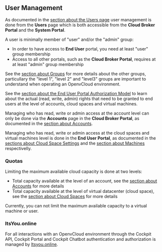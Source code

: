 ## User Management

As documented in the [section about the Users page](../../CloudBrokerPortal/Users/Users.md) user management is done from the **Users** page which is both accessible from the **Cloud Broker Portal** and the **System Portal**.

A user is minimally member of "user" and/or the "admin" group:

- In order to have access to **End User** portal, you need at least "user" group membership
- Access to all other portals, such as the **Cloud Broker Portal**, requires at at least "admin" group membership

See the [section about Groups](../../CloudBrokerPortal/Groups/Groups.md) for more details about the other groups, particullary the "level 1", "level 2" and "level3" groups are important to understand when operating an OpenvCloud environment.

See the [section about the End User Portal Authorization Model](../../EndUserPortal/Authorization/AuthorizationModel.md) to learn about the actual (read, write, admin) rights that need to be granted to end users at the level of accounts, cloud spaces and virtual machines.

Managing who has read, write or admin access at the account level can only be done via the **Accounts** page in the **Cloud Broker Portal**, as documented in the [section about Accounts](../../CloudBrokerPortal/Accounts/Accounts.md).  

Managing who has read, write or admin access at the cloud spaces and virtual machines level is done in the **End User Portal**, as documented in the [sections about Cloud Space Settings](../../EndUserPortal/CloudSpaceSettings/CloudSpaceSettings.md) and the [section about Machines](../../EndUserPortal/Machines/Machines.md) respectivelly.


### Quotas

Limiting the maximum available cloud capacity is done at two levels:

- Total capacity available at the level of an account, see the [section about Accounts](../../CloudBrokerPortal/Accounts/Accounts.md) for more details
- Total capacity available at the level of virtual datacenter (cloud space), see the [section about Cloud Spaces](../../CloudBrokerPortal/CloudSpaces/CloudSpaces.md) for more details

Currently, you can not limit the maximum available capacity to a virtual machine or user.


### ItsYou.online

For all interactions with an OpenvCloud environment through the Cockpit API, Cockpit Portal and Cockpit Chatbot authentication and authorization is managed by [Itsyou.online](https://itsyou.online).
